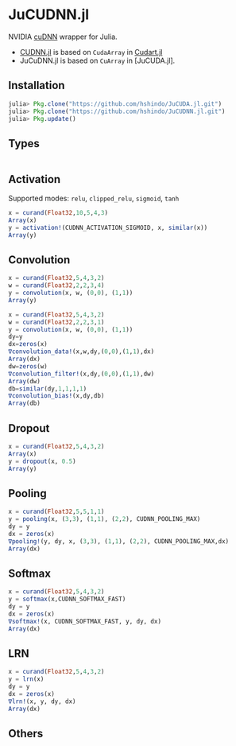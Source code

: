 # JuCUDNN.jl
NVIDIA [cuDNN](https://github.com/hshindo/Merlin.jl) wrapper for Julia.

* [CUDNN.jl](https://github.com/JuliaGPU/CUDNN.jl) is based on `CudaArray` in [Cudart.jl](https://github.com/JuliaGPU/CUDArt.jl)
* JuCuDNN.jl is based on `CuArray` in [JuCUDA.jl].

## Installation
```julia
julia> Pkg.clone("https://github.com/hshindo/JuCUDA.jl.git")
julia> Pkg.clone("https://github.com/hshindo/JuCUDNN.jl.git")
julia> Pkg.update()
```

## Types
```julia
```

## Activation
Supported modes: `relu`, `clipped_relu`, `sigmoid`, `tanh`
```julia
x = curand(Float32,10,5,4,3)
Array(x)
y = activation!(CUDNN_ACTIVATION_SIGMOID, x, similar(x))
Array(y)
```

## Convolution
```julia
x = curand(Float32,5,4,3,2)
w = curand(Float32,2,2,3,4)
y = convolution(x, w, (0,0), (1,1))
Array(y)

x = curand(Float32,5,4,3,2)
w = curand(Float32,2,2,3,1)
y = convolution(x, w, (0,0), (1,1))
dy=y
dx=zeros(x)
∇convolution_data!(x,w,dy,(0,0),(1,1),dx)
Array(dx)
dw=zeros(w)
∇convolution_filter!(x,dy,(0,0),(1,1),dw)
Array(dw)
db=similar(dy,1,1,1,1)
∇convolution_bias!(x,dy,db)
Array(db)
```

## Dropout
```julia
x = curand(Float32,5,4,3,2)
Array(x)
y = dropout(x, 0.5)
Array(y)
```

## Pooling
```julia
x = curand(Float32,5,5,1,1)
y = pooling(x, (3,3), (1,1), (2,2), CUDNN_POOLING_MAX)
dy = y
dx = zeros(x)
∇pooling!(y, dy, x, (3,3), (1,1), (2,2), CUDNN_POOLING_MAX,dx)
Array(dx)
```

## Softmax
```julia
x = curand(Float32,5,4,3,2)
y = softmax(x,CUDNN_SOFTMAX_FAST)
dy = y
dx = zeros(x)
∇softmax!(x, CUDNN_SOFTMAX_FAST, y, dy, dx)
Array(dx)
```

## LRN
```julia
x = curand(Float32,5,4,3,2)
y = lrn(x)
dy = y
dx = zeros(x)
∇lrn!(x, y, dy, dx)
Array(dx)
```

## Others
```julia
```
